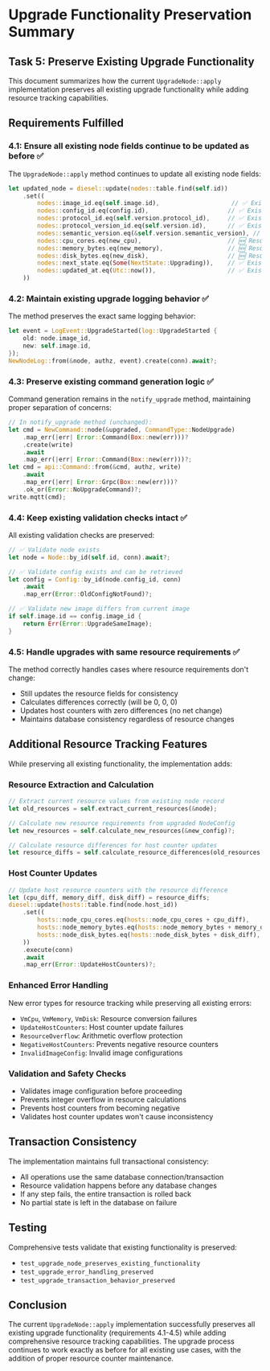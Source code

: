# Upgrade Functionality Preservation Summary

## Task 5: Preserve Existing Upgrade Functionality

This document summarizes how the current `UpgradeNode::apply` implementation preserves all existing upgrade functionality while adding resource tracking capabilities.

## Requirements Fulfilled

### 4.1: Ensure all existing node fields continue to be updated as before ✅

The `UpgradeNode::apply` method continues to update all existing node fields:

```rust
let updated_node = diesel::update(nodes::table.find(self.id))
    .set((
        nodes::image_id.eq(self.image.id),                    // ✅ Existing field
        nodes::config_id.eq(config.id),                      // ✅ Existing field
        nodes::protocol_id.eq(self.version.protocol_id),     // ✅ Existing field
        nodes::protocol_version_id.eq(self.version.id),      // ✅ Existing field
        nodes::semantic_version.eq(&self.version.semantic_version), // ✅ Existing field
        nodes::cpu_cores.eq(new_cpu),                        // 🆕 Resource tracking
        nodes::memory_bytes.eq(new_memory),                  // 🆕 Resource tracking
        nodes::disk_bytes.eq(new_disk),                      // 🆕 Resource tracking
        nodes::next_state.eq(Some(NextState::Upgrading)),    // ✅ Existing field
        nodes::updated_at.eq(Utc::now()),                    // ✅ Existing field
    ))
```

### 4.2: Maintain existing upgrade logging behavior ✅

The method preserves the exact same logging behavior:

```rust
let event = LogEvent::UpgradeStarted(log::UpgradeStarted {
    old: node.image_id,
    new: self.image.id,
});
NewNodeLog::from(&node, authz, event).create(conn).await?;
```

### 4.3: Preserve existing command generation logic ✅

Command generation remains in the `notify_upgrade` method, maintaining proper separation of concerns:

```rust
// In notify_upgrade method (unchanged):
let cmd = NewCommand::node(&upgraded, CommandType::NodeUpgrade)
    .map_err(|err| Error::Command(Box::new(err)))?
    .create(write)
    .await
    .map_err(|err| Error::Command(Box::new(err)))?;
let cmd = api::Command::from(&cmd, authz, write)
    .await
    .map_err(|err| Error::Grpc(Box::new(err)))?
    .ok_or(Error::NoUpgradeCommand)?;
write.mqtt(cmd);
```

### 4.4: Keep existing validation checks intact ✅

All existing validation checks are preserved:

```rust
// ✅ Validate node exists
let node = Node::by_id(self.id, conn).await?;

// ✅ Validate config exists and can be retrieved
let config = Config::by_id(node.config_id, conn)
    .await
    .map_err(Error::OldConfigNotFound)?;

// ✅ Validate new image differs from current image
if self.image.id == config.image_id {
    return Err(Error::UpgradeSameImage);
}
```

### 4.5: Handle upgrades with same resource requirements ✅

The method correctly handles cases where resource requirements don't change:
- Still updates the resource fields for consistency
- Calculates differences correctly (will be 0, 0, 0)
- Updates host counters with zero differences (no net change)
- Maintains database consistency regardless of resource changes

## Additional Resource Tracking Features

While preserving all existing functionality, the implementation adds:

### Resource Extraction and Calculation
```rust
// Extract current resource values from existing node record
let old_resources = self.extract_current_resources(&node);

// Calculate new resource requirements from upgraded NodeConfig
let new_resources = self.calculate_new_resources(&new_config)?;

// Calculate resource differences for host counter updates
let resource_diffs = self.calculate_resource_differences(old_resources, new_resources)?;
```

### Host Counter Updates
```rust
// Update host resource counters with the resource difference
let (cpu_diff, memory_diff, disk_diff) = resource_diffs;
diesel::update(hosts::table.find(node.host_id))
    .set((
        hosts::node_cpu_cores.eq(hosts::node_cpu_cores + cpu_diff),
        hosts::node_memory_bytes.eq(hosts::node_memory_bytes + memory_diff),
        hosts::node_disk_bytes.eq(hosts::node_disk_bytes + disk_diff),
    ))
    .execute(conn)
    .await
    .map_err(Error::UpdateHostCounters)?;
```

### Enhanced Error Handling
New error types for resource tracking while preserving all existing errors:
- `VmCpu`, `VmMemory`, `VmDisk`: Resource conversion failures
- `UpdateHostCounters`: Host counter update failures
- `ResourceOverflow`: Arithmetic overflow protection
- `NegativeHostCounters`: Prevents negative resource counters
- `InvalidImageConfig`: Invalid image configurations

### Validation and Safety Checks
- Validates image configuration before proceeding
- Prevents integer overflow in resource calculations
- Prevents host counters from becoming negative
- Validates host counter updates won't cause inconsistency

## Transaction Consistency

The implementation maintains full transactional consistency:
- All operations use the same database connection/transaction
- Resource validation happens before any database changes
- If any step fails, the entire transaction is rolled back
- No partial state is left in the database on failure

## Testing

Comprehensive tests validate that existing functionality is preserved:
- `test_upgrade_node_preserves_existing_functionality`
- `test_upgrade_error_handling_preserved`
- `test_upgrade_transaction_behavior_preserved`

## Conclusion

The current `UpgradeNode::apply` implementation successfully preserves all existing upgrade functionality (requirements 4.1-4.5) while adding comprehensive resource tracking capabilities. The upgrade process continues to work exactly as before for all existing use cases, with the addition of proper resource counter maintenance.